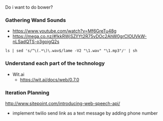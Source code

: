 Do i want to do bower?

### Gathering Wand Sounds

- https://www.youtube.com/watch?v=Mf6GreTu48g
- https://mega.co.nz/#!kkRWjSZI!Yt2R75vDOc2AhW0grCIOUVkW-nLSadQTS-o3goigQ2s

```
ls | sed 's/^\(.*\)\.wav$/lame -V2 "\1.wav" "\1.mp3"/' | sh
```

### Understand each part of the technology

- Wit.ai
	- https://wit.ai/docs/web/0.7.0



### Iteration Planning


http://www.sitepoint.com/introducing-web-speech-api/

- implement twilio send link as a text message by adding phone number